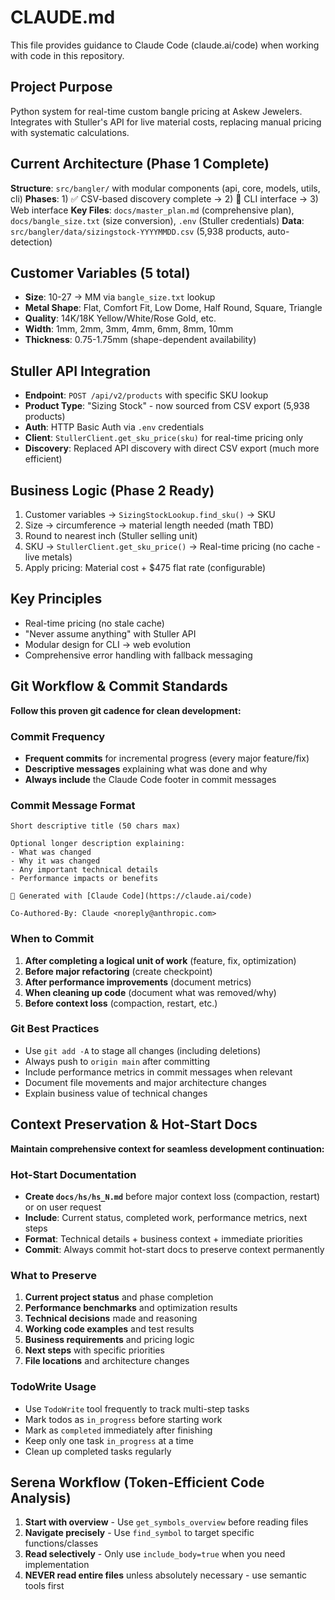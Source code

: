 # CLAUDE.md

This file provides guidance to Claude Code (claude.ai/code) when working with code in this repository.

## Project Purpose
Python system for real-time custom bangle pricing at Askew Jewelers. Integrates with Stuller's API for live material costs, replacing manual pricing with systematic calculations.

## Current Architecture (Phase 1 Complete)
**Structure**: `src/bangler/` with modular components (api, core, models, utils, cli)
**Phases**: 1) ✅ CSV-based discovery complete → 2) 🔄 CLI interface → 3) Web interface
**Key Files**: `docs/master_plan.md` (comprehensive plan), `docs/bangle_size.txt` (size conversion), `.env` (Stuller credentials)
**Data**: `src/bangler/data/sizingstock-YYYYMMDD.csv` (5,938 products, auto-detection)

## Customer Variables (5 total)
- **Size**: 10-27 → MM via `bangle_size.txt` lookup
- **Metal Shape**: Flat, Comfort Fit, Low Dome, Half Round, Square, Triangle
- **Quality**: 14K/18K Yellow/White/Rose Gold, etc.
- **Width**: 1mm, 2mm, 3mm, 4mm, 6mm, 8mm, 10mm
- **Thickness**: 0.75-1.75mm (shape-dependent availability)

## Stuller API Integration
- **Endpoint**: `POST /api/v2/products` with specific SKU lookup
- **Product Type**: "Sizing Stock" - now sourced from CSV export (5,938 products)
- **Auth**: HTTP Basic Auth via `.env` credentials
- **Client**: `StullerClient.get_sku_price(sku)` for real-time pricing only
- **Discovery**: Replaced API discovery with direct CSV export (much more efficient)

## Business Logic (Phase 2 Ready)
1. Customer variables → `SizingStockLookup.find_sku()` → SKU
2. Size → circumference → material length needed (math TBD)
3. Round to nearest inch (Stuller selling unit)
4. SKU → `StullerClient.get_sku_price()` → Real-time pricing (no cache - live metals)
5. Apply pricing: Material cost + $475 flat rate (configurable)

## Key Principles
- Real-time pricing (no stale cache)
- "Never assume anything" with Stuller API
- Modular design for CLI → web evolution
- Comprehensive error handling with fallback messaging

## Git Workflow & Commit Standards
**Follow this proven git cadence for clean development:**

### Commit Frequency
- **Frequent commits** for incremental progress (every major feature/fix)
- **Descriptive messages** explaining what was done and why
- **Always include** the Claude Code footer in commit messages

### Commit Message Format
```
Short descriptive title (50 chars max)

Optional longer description explaining:
- What was changed
- Why it was changed
- Any important technical details
- Performance impacts or benefits

🤖 Generated with [Claude Code](https://claude.ai/code)

Co-Authored-By: Claude <noreply@anthropic.com>
```

### When to Commit
1. **After completing a logical unit of work** (feature, fix, optimization)
2. **Before major refactoring** (create checkpoint)
3. **After performance improvements** (document metrics)
4. **When cleaning up code** (document what was removed/why)
5. **Before context loss** (compaction, restart, etc.)

### Git Best Practices
- Use `git add -A` to stage all changes (including deletions)
- Always push to `origin main` after committing
- Include performance metrics in commit messages when relevant
- Document file movements and major architecture changes
- Explain business value of technical changes

## Context Preservation & Hot-Start Docs
**Maintain comprehensive context for seamless development continuation:**

### Hot-Start Documentation
- **Create `docs/hs/hs_N.md`** before major context loss (compaction, restart) or on user request
- **Include**: Current status, completed work, performance metrics, next steps
- **Format**: Technical details + business context + immediate priorities
- **Commit**: Always commit hot-start docs to preserve context permanently

### What to Preserve
1. **Current project status** and phase completion
2. **Performance benchmarks** and optimization results
3. **Technical decisions** made and reasoning
4. **Working code examples** and test results
5. **Business requirements** and pricing logic
6. **Next steps** with specific priorities
7. **File locations** and architecture changes

### TodoWrite Usage
- Use `TodoWrite` tool frequently to track multi-step tasks
- Mark todos as `in_progress` before starting work
- Mark as `completed` immediately after finishing
- Keep only one task `in_progress` at a time
- Clean up completed tasks regularly

## Serena Workflow (Token-Efficient Code Analysis)
1. **Start with overview** - Use `get_symbols_overview` before reading files
2. **Navigate precisely** - Use `find_symbol` to target specific functions/classes
3. **Read selectively** - Only use `include_body=true` when you need implementation
4. **NEVER read entire files** unless absolutely necessary - use semantic tools first  